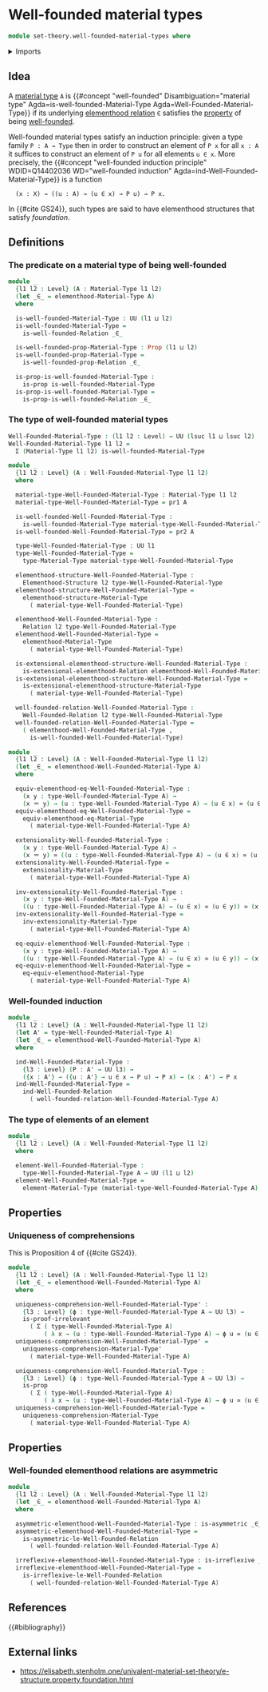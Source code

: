 # Well-founded material types

```agda
module set-theory.well-founded-material-types where
```

<details><summary>Imports</summary>

```agda
open import foundation.binary-relations
open import foundation.dependent-pair-types
open import foundation.equivalences
open import foundation.function-types
open import foundation.functoriality-dependent-function-types
open import foundation.functoriality-dependent-pair-types
open import foundation.identity-types
open import foundation.propositions
open import foundation.separated-types-subuniverses
open import foundation.subtypes
open import foundation.universe-levels

open import foundation-core.contractible-types
open import foundation-core.torsorial-type-families

open import order-theory.accessible-elements-relations
open import order-theory.preorders
open import order-theory.well-founded-relations

open import orthogonal-factorization-systems.reflective-global-subuniverses

open import set-theory.elementhood-structures
open import set-theory.material-types
```

</details>

## Idea

A [material type](set-theory.material-types.md) `A` is
{{#concept "well-founded" Disambiguation="material type" Agda=is-well-founded-Material-Type Agda=Well-Founded-Material-Type}}
if its underlying [elementhood relation](set-theory.elementhood-structures.md)
`∈` satisfies the [property](foundation-core.propositions.md) of being
[well-founded](order-theory.well-founded-relations.md).

Well-founded material types satisfy an induction principle: given a type family
`P : A → Type` then in order to construct an element of `P x` for all `x : A` it
suffices to construct an element of `P u` for all elements `u ∈ x`. More
precisely, the
{{#concept "well-founded induction principle" WDID=Q14402036 WD="well-founded induction" Agda=ind-Well-Founded-Material-Type}}
is a function

```text
  (x : X) → ((u : A) → (u ∈ x) → P u) → P x.
```

In {{#cite GS24}}, such types are said to have elementhood structures that
satisfy _foundation_.

## Definitions

### The predicate on a material type of being well-founded

```agda
module _
  {l1 l2 : Level} (A : Material-Type l1 l2)
  (let _∈_ = elementhood-Material-Type A)
  where

  is-well-founded-Material-Type : UU (l1 ⊔ l2)
  is-well-founded-Material-Type =
    is-well-founded-Relation _∈_

  is-well-founded-prop-Material-Type : Prop (l1 ⊔ l2)
  is-well-founded-prop-Material-Type =
    is-well-founded-prop-Relation _∈_

  is-prop-is-well-founded-Material-Type :
    is-prop is-well-founded-Material-Type
  is-prop-is-well-founded-Material-Type =
    is-prop-is-well-founded-Relation _∈_
```

### The type of well-founded material types

```agda
Well-Founded-Material-Type : (l1 l2 : Level) → UU (lsuc l1 ⊔ lsuc l2)
Well-Founded-Material-Type l1 l2 =
  Σ (Material-Type l1 l2) is-well-founded-Material-Type

module _
  {l1 l2 : Level} (A : Well-Founded-Material-Type l1 l2)
  where

  material-type-Well-Founded-Material-Type : Material-Type l1 l2
  material-type-Well-Founded-Material-Type = pr1 A

  is-well-founded-Well-Founded-Material-Type :
    is-well-founded-Material-Type material-type-Well-Founded-Material-Type
  is-well-founded-Well-Founded-Material-Type = pr2 A

  type-Well-Founded-Material-Type : UU l1
  type-Well-Founded-Material-Type =
    type-Material-Type material-type-Well-Founded-Material-Type

  elementhood-structure-Well-Founded-Material-Type :
    Elementhood-Structure l2 type-Well-Founded-Material-Type
  elementhood-structure-Well-Founded-Material-Type =
    elementhood-structure-Material-Type
      ( material-type-Well-Founded-Material-Type)

  elementhood-Well-Founded-Material-Type :
    Relation l2 type-Well-Founded-Material-Type
  elementhood-Well-Founded-Material-Type =
    elementhood-Material-Type
      ( material-type-Well-Founded-Material-Type)

  is-extensional-elementhood-structure-Well-Founded-Material-Type :
    is-extensional-elementhood-Relation elementhood-Well-Founded-Material-Type
  is-extensional-elementhood-structure-Well-Founded-Material-Type =
    is-extensional-elementhood-structure-Material-Type
      ( material-type-Well-Founded-Material-Type)

  well-founded-relation-Well-Founded-Material-Type :
    Well-Founded-Relation l2 type-Well-Founded-Material-Type
  well-founded-relation-Well-Founded-Material-Type =
    ( elementhood-Well-Founded-Material-Type ,
      is-well-founded-Well-Founded-Material-Type)

module _
  {l1 l2 : Level} (A : Well-Founded-Material-Type l1 l2)
  (let _∈_ = elementhood-Well-Founded-Material-Type A)
  where

  equiv-elementhood-eq-Well-Founded-Material-Type :
    (x y : type-Well-Founded-Material-Type A) →
    (x ＝ y) → (u : type-Well-Founded-Material-Type A) → (u ∈ x) ≃ (u ∈ y)
  equiv-elementhood-eq-Well-Founded-Material-Type =
    equiv-elementhood-eq-Material-Type
      ( material-type-Well-Founded-Material-Type A)

  extensionality-Well-Founded-Material-Type :
    (x y : type-Well-Founded-Material-Type A) →
    (x ＝ y) ≃ ((u : type-Well-Founded-Material-Type A) → (u ∈ x) ≃ (u ∈ y))
  extensionality-Well-Founded-Material-Type =
    extensionality-Material-Type
      ( material-type-Well-Founded-Material-Type A)

  inv-extensionality-Well-Founded-Material-Type :
    (x y : type-Well-Founded-Material-Type A) →
    ((u : type-Well-Founded-Material-Type A) → (u ∈ x) ≃ (u ∈ y)) ≃ (x ＝ y)
  inv-extensionality-Well-Founded-Material-Type =
    inv-extensionality-Material-Type
      ( material-type-Well-Founded-Material-Type A)

  eq-equiv-elementhood-Well-Founded-Material-Type :
    (x y : type-Well-Founded-Material-Type A) →
    ((u : type-Well-Founded-Material-Type A) → (u ∈ x) ≃ (u ∈ y)) → (x ＝ y)
  eq-equiv-elementhood-Well-Founded-Material-Type =
    eq-equiv-elementhood-Material-Type
      ( material-type-Well-Founded-Material-Type A)
```

### Well-founded induction

```agda
module _
  {l1 l2 : Level} (A : Well-Founded-Material-Type l1 l2)
  (let A' = type-Well-Founded-Material-Type A)
  (let _∈_ = elementhood-Well-Founded-Material-Type A)
  where

  ind-Well-Founded-Material-Type :
    {l3 : Level} (P : A' → UU l3) →
    ({x : A'} → ({u : A'} → u ∈ x → P u) → P x) → (x : A') → P x
  ind-Well-Founded-Material-Type =
    ind-Well-Founded-Relation
      ( well-founded-relation-Well-Founded-Material-Type A)
```

### The type of elements of an element

```agda
module _
  {l1 l2 : Level} (A : Well-Founded-Material-Type l1 l2)
  where

  element-Well-Founded-Material-Type :
    type-Well-Founded-Material-Type A → UU (l1 ⊔ l2)
  element-Well-Founded-Material-Type =
    element-Material-Type (material-type-Well-Founded-Material-Type A)
```

## Properties

### Uniqueness of comprehensions

This is Proposition 4 of {{#cite GS24}}.

```agda
module _
  {l1 l2 : Level} (A : Well-Founded-Material-Type l1 l2)
  (let _∈_ = elementhood-Well-Founded-Material-Type A)
  where

  uniqueness-comprehension-Well-Founded-Material-Type' :
    {l3 : Level} (ϕ : type-Well-Founded-Material-Type A → UU l3) →
    is-proof-irrelevant
      ( Σ ( type-Well-Founded-Material-Type A)
          ( λ x → (u : type-Well-Founded-Material-Type A) → ϕ u ≃ (u ∈ x)))
  uniqueness-comprehension-Well-Founded-Material-Type' =
    uniqueness-comprehension-Material-Type'
      ( material-type-Well-Founded-Material-Type A)

  uniqueness-comprehension-Well-Founded-Material-Type :
    {l3 : Level} (ϕ : type-Well-Founded-Material-Type A → UU l3) →
    is-prop
      ( Σ ( type-Well-Founded-Material-Type A)
          ( λ x → (u : type-Well-Founded-Material-Type A) → ϕ u ≃ (u ∈ x)))
  uniqueness-comprehension-Well-Founded-Material-Type =
    uniqueness-comprehension-Material-Type
      ( material-type-Well-Founded-Material-Type A)
```

## Properties

### Well-founded elementhood relations are asymmetric

```agda
module _
  {l1 l2 : Level} (A : Well-Founded-Material-Type l1 l2)
  (let _∈_ = elementhood-Well-Founded-Material-Type A)
  where

  asymmetric-elementhood-Well-Founded-Material-Type : is-asymmetric _∈_
  asymmetric-elementhood-Well-Founded-Material-Type =
    is-asymmetric-le-Well-Founded-Relation
      ( well-founded-relation-Well-Founded-Material-Type A)

  irreflexive-elementhood-Well-Founded-Material-Type : is-irreflexive _∈_
  irreflexive-elementhood-Well-Founded-Material-Type =
    is-irreflexive-le-Well-Founded-Relation
      ( well-founded-relation-Well-Founded-Material-Type A)
```

## References

{{#bibliography}}

## External links

- <https://elisabeth.stenholm.one/univalent-material-set-theory/e-structure.property.foundation.html>
